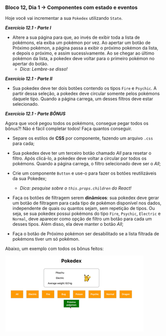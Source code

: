 ### Bloco 12, Dia 1 -> Componentes com estado e eventos

Hoje você vai incrementar a sua `Pokedex` utilizando `State`.

_**Exercício 12.1 - Parte I**_

 - Altere a sua página para que, ao invés de exibir toda a lista de pokémons, ela exiba um pokémon por vez. Ao apertar um botão de Próximo pokémon, a página passa a exibir o próximo pokémon da lista, e depois o próximo, e assim sucessivamente. Ao se chegar ao último pokémon da lista, a pokedex deve voltar para o primeiro pokémon no apertar do botão. 
     - _Dica: Lembre-se disso!_

_**Exercício 12.1 - Parte II**_

 - Sua pokedex deve ter dois botões contendo os tipos `Fire` e `Psychic`. A partir dessa seleção, a pokedex deve circular somente pelos pokémons daquele tipo. Quando a página carrega, um desses filtros deve estar selecionado.

_**Exercício 12.1 - Parte BÔNUS**_

Agora que você pegou todos os pokémons, consegue pegar todos os bônus?! Não é fácil completar todos! Faça quantos conseguir.

 - Separe os estilos de **CSS** por componente, fazendo um arquivo `.css` para cada;

 - Sua pokedex deve ter um terceiro botão chamado _All_ para resetar o filtro. Após clicá-lo, a pokedex deve voltar a circular por todos os pokémons. Quando a página carrega, o filtro selecionado deve ser o _All_;

 - Crie um componente `Button` e use-o para fazer os botões reutilizáveis da sua Pokedex;
     - _Dica: pesquise sobre o `this.props.children` do React!_

 - Faça os botões de filtragem serem **dinâmicos**: sua pokedex deve gerar um botão de filtragem para cada tipo de pokémon disponível nos dados, independente de quais ou quantos sejam, sem repetição de tipos. Ou seja, se sua pokedex possui pokémons do tipo `Fire`, `Psychic`, `Electric` e `Normal`, deve aparecer como opção de filtro um botão para cada um desses tipos. Além disso, ela deve manter o botão _All_;

 - Faça o botão de Próximo pokémon ser desabilitado se a lista filtrada de pokémons tiver um só pokémon.

Abaixo, um exemplo com todos os bônus feitos:

![Pokedex finalizada](./pokedex.gif)
